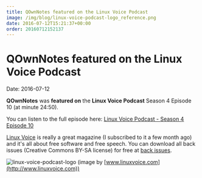 ```yaml
---
title: QOwnNotes featured on the Linux Voice Podcast
image: /img/blog/linux-voice-podcast-logo_reference.png
date: 2016-07-12T15:21:37+00:00
order: 20160712152137
---
```


# QOwnNotes featured on the Linux Voice Podcast

<v-subheader class="blog">Date: 2016-07-12</v-subheader>

**QOwnNotes** was **featured on** the **Linux Voice Podcast** Season 4 Episode 10 (at minute 24:50).

You can listen to the full episode here: [Linux Voice Podcast - Season 4 Episode 10](https://www.linuxvoice.com/podcast-season-4-episode-10/)

[Linux Voice](https://www.linuxvoice.com) is really a great magazine (I subscribed to it a few month ago) and it's all about free software and free speech. You can download all back issues (Creative Commons BY-SA license) for free at [back issues](https://www.linuxvoice.com/creative-commons-issues/).

 ![linux-voice-podcast-logo](/img/blog/linux-voice-podcast-logo_reference.png "linux-voice-podcast-logo")  (image by [www.linuxvoice.com](http://www.linuxvoice.com))